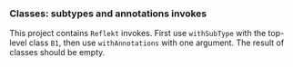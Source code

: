### Classes: subtypes and annotations invokes

This project contains `Reflekt` invokes. 
First use `withSubType` with the top-level class `B1`, 
then use `withAnnotations` with one argument. The result of classes should be empty.
